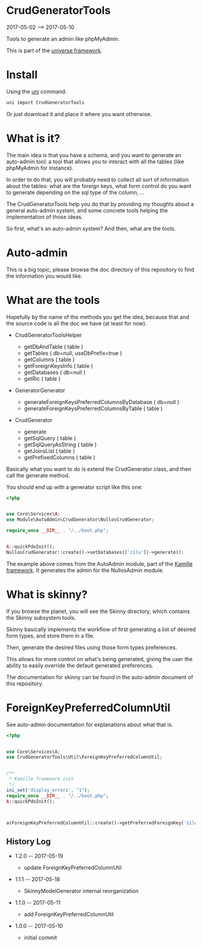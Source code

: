 CrudGeneratorTools
======================
2017-05-02 --> 2017-05-10


Tools to generate an admin like phpMyAdmin.



This is part of the [universe framework](https://github.com/karayabin/universe-snapshot).


Install
==========
Using the [uni](https://github.com/lingtalfi/universe-naive-importer) command.
```bash
uni import CrudGeneratorTools
```

Or just download it and place it where you want otherwise.





What is it?
=================
The main idea is that you have a schema, and you want to generate an auto-admin tool: a tool
that allows you to interact with all the tables (like phpMyAdmin for instance).

In order to do that, you will probably need to collect all sort of information about the 
tables: what are the foreign keys, what form control do you want to generate depending on the sql type of the column, ...



The CrudGeneratorTools help you do that by providing my thoughts about a general auto-admin system,
and some concrete tools helping the implementation of those ideas.



So first, what's an auto-admin system?
And then, what are the tools.


Auto-admin
==============
This is a big topic, please browse the doc directory of this repository to find the information you would like.



What are the tools
===================

Hopefully by the name of the methods you get the idea, because that and the source code
is all the doc we have (at least for now).

- CrudGeneratorToolsHelper
    - getDbAndTable ( table )
    - getTables ( db=null, useDbPrefix=true )
    - getColumns ( table )
    - getForeignKeysInfo ( table )
    - getDatabases ( db=null )
    - getRic ( table )
    
- GeneratorGenerator
    - generateForeignKeysPreferredColumnsByDatabase ( db=null )
    - generateForeignKeysPreferredColumnsByTable ( table )
    
- CrudGenerator
    - generate
    - getSqlQuery ( table )
    - getSqlQueryAsString ( table )
    - getJoinsList ( table )
    - getPrefixedColumns ( table )



Basically what you want to do is extend the CrudGenerator class, and then call the generate method.

You should end up with a generator script like this one:


```php
<?php


use Core\Services\A;
use Module\AutoAdmin\CrudGenerator\NullosCrudGenerator;

require_once __DIR__ . "/../boot.php";


A::quickPdoInit();
NullosCrudGenerator::create()->setDatabases(['zilu'])->generate();

```

The example above comes from the AutoAdmin module, part of the [Kamille framework](https://github.com/lingtalfi/Kamille).
It generates the admin for the NullosAdmin module.





What is skinny?
====================

If you browse the planet, you will see the Skinny directory, which contains the Skinny subsystem tools.

Skinny basically implements the workflow of first generating a list of desired form types,
and store them in a file.

Then, generate the desired files using those form types preferences.

This allows for more control on what's being generated, giving the user the ability to easily
override the default generated preferences.

The documentation for skinny can be found in the auto-admin document of this repository.



ForeignKeyPreferredColumnUtil
===============================

See auto-admin documentation for explanations about what that is.

```php
<?php


use Core\Services\A;
use CrudGeneratorTools\Util\ForeignKeyPreferredColumnUtil;


/**
 * Kamille framework init
 */
ini_set('display_errors', "1");
require_once __DIR__ . "/../boot.php";
A::quickPdoInit();



a(ForeignKeyPreferredColumnUtil::create()->getPreferredForeignKey('zilu', 'container'));

```


History Log
------------------
    
- 1.2.0 -- 2017-05-19

    - update ForeignKeyPreferredColumnUtil
    
- 1.1.1 -- 2017-05-18

    - SkinnyModelGenerator internal reorganization
    
- 1.1.0 -- 2017-05-11

    - add ForeignKeyPreferredColumnUtil
    
- 1.0.0 -- 2017-05-10

    - initial commit




